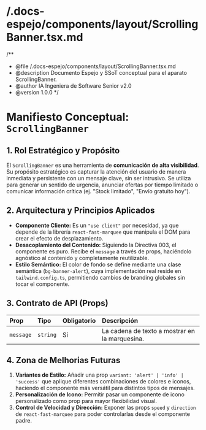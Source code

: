 # /.docs-espejo/components/layout/ScrollingBanner.tsx.md

/**
 * @file /.docs-espejo/components/layout/ScrollingBanner.tsx.md
 * @description Documento Espejo y SSoT conceptual para el aparato ScrollingBanner.
 * @author IA Ingeniera de Software Senior v2.0
 * @version 1.0.0
 */

# Manifiesto Conceptual: `ScrollingBanner`

## 1. Rol Estratégico y Propósito

El `ScrollingBanner` es una herramienta de **comunicación de alta visibilidad**. Su propósito estratégico es capturar la atención del usuario de manera inmediata y persistente con un mensaje clave, sin ser intrusivo. Se utiliza para generar un sentido de urgencia, anunciar ofertas por tiempo limitado o comunicar información crítica (ej. "Stock limitado", "Envío gratuito hoy").

## 2. Arquitectura y Principios Aplicados

-   **Componente Cliente:** Es un `"use client"` por necesidad, ya que depende de la librería `react-fast-marquee` que manipula el DOM para crear el efecto de desplazamiento.
-   **Desacoplamiento del Contenido:** Siguiendo la Directiva 003, el componente es puro. Recibe el `message` a través de props, haciéndolo agnóstico al contenido y completamente reutilizable.
-   **Estilo Semántico:** El color de fondo se define mediante una clase semántica (`bg-banner-alert`), cuya implementación real reside en `tailwind.config.ts`, permitiendo cambios de branding globales sin tocar el componente.

## 3. Contrato de API (Props)

| Prop      | Tipo     | Obligatorio | Descripción                                        |
| :-------- | :------- | :---------- | :------------------------------------------------- |
| `message`   | `string` | Sí          | La cadena de texto a mostrar en la marquesina.     |

## 4. Zona de Melhorias Futuras

1.  **Variantes de Estilo:** Añadir una prop `variant: 'alert' | 'info' | 'success'` que aplique diferentes combinaciones de colores e iconos, haciendo el componente más versátil para distintos tipos de mensajes.
2.  **Personalización de Icono:** Permitir pasar un componente de icono personalizado como prop para mayor flexibilidad visual.
3.  **Control de Velocidad y Dirección:** Exponer las props `speed` y `direction` de `react-fast-marquee` para poder controlarlas desde el componente padre.